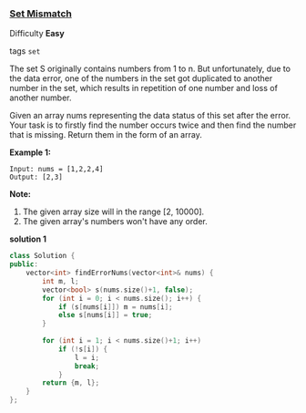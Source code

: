 ### [Set Mismatch](https://leetcode.com/problems/set-mismatch/)

Difficulty **Easy**

tags `set`

The set S originally contains numbers from 1 to n. But unfortunately, due to the data error, one of the numbers in the set got duplicated to another number in the set, which results in repetition of one number and loss of another number.

Given an array nums representing the data status of this set after the error. Your task is to firstly find the number occurs twice and then find the number that is missing. Return them in the form of an array.

**Example 1:**
```
Input: nums = [1,2,2,4]
Output: [2,3]
```

**Note:**

1. The given array size will in the range [2, 10000].
2. The given array's numbers won't have any order.

**solution 1**
```c++
class Solution {
public:
    vector<int> findErrorNums(vector<int>& nums) {
        int m, l;
        vector<bool> s(nums.size()+1, false);
        for (int i = 0; i < nums.size(); i++) {
            if (s[nums[i]]) m = nums[i];
            else s[nums[i]] = true;
        }
        
        for (int i = 1; i < nums.size()+1; i++) 
            if (!s[i]) {
                l = i;
                break;
            }
        return {m, l};
    }
};
```

